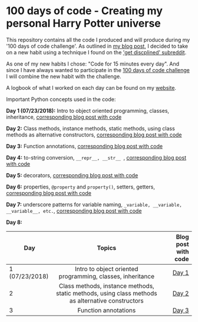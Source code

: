 # 100 days of code - Creating my personal Harry Potter universe

This repository contains all the code I produced and will produce during my '100 days of code challenge'. As outlined in [my blog post](http://www.alpopkes.com/posts/2018/07/blog-post-1), I decided to take on a new habit using a technique I found on the ['get discplined' subreddit](https://www.reddit.com/r/getdisciplined/comments/1x99m6/im_a_piece_of_shit_no_more_games_no_more_lies_no/cf9dz72/).

As one of my new habits I chose: "Code for 15 minutes every day". And since I have always wanted to participate in the [100 days of code challenge](https://pybit.es/special-100days.html) I will combine the new habit with the challenge.

A logbook of what I worked on each day can be found on my [website](http://www.alpopkes.com/posts/2018/07/).
   
Important Python concepts used in the code:   
   
**Day 1 (07/23/2018):** Intro to object oriented programming, classes, inheritance, [corresponding blog post with code](http://www.alpopkes.com/posts/2018/07/coding-challenge-day-1/)   

**Day 2:** Class methods, instance methods, static methods, using class methods as alternative constructors, [corresponding blog post with code](http://www.alpopkes.com/posts/2018/07/coding-challenge-day-2/)   

**Day 3:** Function annotations, [corresponding blog post with code](http://www.alpopkes.com/posts/2018/07/coding-challenge-day-3/)    

**Day 4:** to-string conversion, ```__repr__, __str__ ```, [corresponding blog post with code](http://www.alpopkes.com/posts/2018/07/coding-challenge-day-4/)   

**Day 5:** decorators, [corresponding blog post with code](http://www.alpopkes.com/posts/2018/07/coding-challenge-day-5/)       

**Day 6:** properties, ```@property``` and ```property()```, setters, getters, [corresponding blog post with code](http://www.alpopkes.com/posts/2018/07/coding-challenge-day-6/)   

**Day 7:** underscore patterns for variable naming, ```_variable, __variable, __variable__, etc.```, [corresponding blog post with code](http://www.alpopkes.com/posts/2018/07/coding-challenge-day-7/)   

**Day 8:**

| Day           | Topics          | Blog post with code  |
| ------------- |:-------------:  | -----:|
| 1 (07/23/2018)| Intro to object oriented programming, classes, inheritance   | [Day 1](http://www.alpopkes.com/posts/2018/07/coding-challenge-day-1/)   |
| 2             | Class methods, instance methods, static methods, using class methods as alternative constructors | [Day 2](http://www.alpopkes.com/posts/2018/07/coding-challenge-day-2/)    |
| 3             |Function annotations|[Day 3](http://www.alpopkes.com/posts/2018/07/coding-challenge-day-3/)    |




